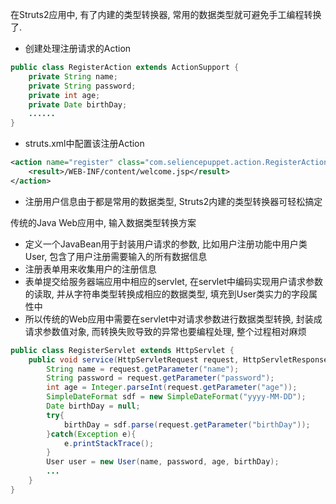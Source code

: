 在Struts2应用中, 有了内建的类型转换器, 常用的数据类型就可避免手工编程转换了. 
* 创建处理注册请求的Action
```java
public class RegisterAction extends ActionSupport {
    private String name;
    private String password;
    private int age;
    private Date birthDay;
    ......
}
```
* struts.xml中配置该注册Action
```xml
<action name="register" class="com.seliencepuppet.action.RegisterAction">
    <result>/WEB-INF/content/welcome.jsp</result>
</action>
```
* 注册用户信息由于都是常用的数据类型, Struts2内建的类型转换器可轻松搞定

传统的Java Web应用中, 输入数据类型转换方案
* 定义一个JavaBean用于封装用户请求的参数, 比如用户注册功能中用户类User, 包含了用户注册需要输入的所有数据信息
* 注册表单用来收集用户的注册信息
* 表单提交给服务器端应用中相应的servlet, 在servlet中编码实现用户请求参数的读取, 并从字符串类型转换成相应的数据类型, 填充到User类实力的字段属性中
* 所以传统的Web应用中需要在servlet中对请求参数进行数据类型转换, 封装成请求参数值对象, 而转换失败导致的异常也要编程处理, 整个过程相对麻烦

```java
public class RegisterServlet extends HttpServlet {
    public void service(HttpServletRequest request, HttpServletResponse response) throws IOException {
        String name = request.getParameter("name");
        String password = request.getParameter("password");
        int age = Integer.parseInt(request.getParameter("age"));
        SimpleDateFormat sdf = new SimpleDateFormat("yyyy-MM-DD");
        Date birthDay = null;
        try{
            birthDay = sdf.parse(request.getParameter("birthDay"));
        }catch(Exception e){
            e.printStackTrace();
        }
        User user = new User(name, password, age, birthDay);
        ...
    }
}
```
